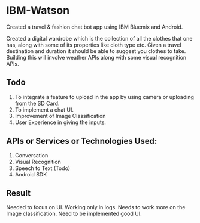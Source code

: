 # IBM-Watson

Created a travel & fashion chat bot app using IBM Bluemix and Android. 

Created a digital wardrobe which is the collection of all the clothes that one has, along with some of its properties like cloth type etc. Given a travel destination and duration it should be able to suggest you clothes to take. Building this will involve weather APIs along with some visual recognition APIs.

## Todo

1. To integrate a feature to upload in the app by using camera or uploading from the SD Card. 
2. To implement a chat UI.
3. Improvement of Image Classification 
4. User Experience in giving the inputs.

## APIs or Services or Technologies Used:

1. Conversation 
2. Visual Recognition 
3. Speech to Text (Todo)
4. Android SDK

## Result

Needed to focus on UI. Working only in logs. Needs to work more on the Image classification. Need to be implemented good UI.
